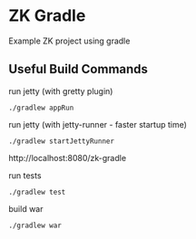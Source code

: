 # ZK Gradle

Example ZK project using gradle

## Useful Build Commands

run jetty (with gretty plugin)
```
./gradlew appRun
```
run jetty (with jetty-runner - faster startup time)
```
./gradlew startJettyRunner
```
http://localhost:8080/zk-gradle

run tests
```
./gradlew test
```

build war
```
./gradlew war
```